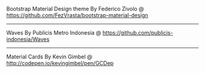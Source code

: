 Bootstrap Material Design theme
By Federico Zivolo @ https://github.com/FezVrasta/bootstrap-material-design

***

Waves
By Publicis Metro Indonesia @ https://github.com/publicis-indonesia/Waves

***

Material Cards
By Kevin Gimbel @ http://codepen.io/kevingimbel/pen/GCDep